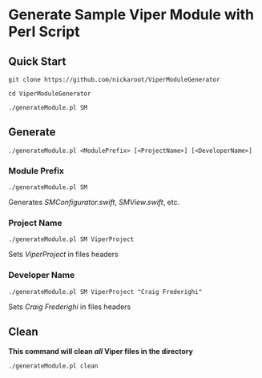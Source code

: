 # Generate Sample Viper Module with Perl Script

## Quick Start

`git clone https://github.com/nickaroot/ViperModuleGenerator`

`cd ViperModuleGenerator`

`./generateModule.pl SM`

## Generate

`./generateModule.pl <ModulePrefix> [<ProjectName>] [<DeveloperName>]`

### Module Prefix

`./generateModule.pl SM`

Generates _*SM*Configurator.swift_, _*SM*View.swift_, etc.

### Project Name

`./generateModule.pl SM ViperProject`

Sets _ViperProject_ in files headers

### Developer Name

`./generateModule.pl SM ViperProject "Craig Frederighi"`

Sets _Craig Frederighi_ in files headers

## Clean

**This command will clean _all_ Viper files in the directory**

`./generateModule.pl clean`
